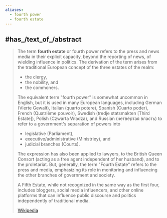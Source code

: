 ```yaml
---
aliases:
  - fourth power
  - fourth estate
---
```


## #has_/text_of_/abstract 

> The term **fourth estate** or fourth power refers to the press and news media 
> in their explicit capacity, beyond the reporting of news, of wielding influence in politics. 
> The derivation of the term arises from the traditional European concept of the three estates of the realm: 
> - the clergy, 
> - the nobility, and 
> - the commoners.
>
> The equivalent term "fourth power" is somewhat uncommon in English, 
> but it is used in many European languages, including German (Vierte Gewalt), Italian (quarto potere),  Spanish (Cuarto poder), French (Quatrième pouvoir), Swedish (tredje statsmakten [Third Estate]), Polish (Czwarta Władza),  and Russian (четвёртая власть) 
> to refer to a government's separation of powers into 
> - legislative (Parliament), 
> - executive/administrative (Ministriey), and 
> - judicial branches (Courts).
>
> The expression has also been applied to lawyers, 
> to the British Queen Consort (acting as a free agent independent of her husband), 
> and to the proletariat. 
> But, generally, the term "Fourth Estate" refers to the press and media, 
> emphasizing its role in monitoring and influencing the other branches of government and society.
>
> A Fifth Estate, while not recognized in the same way as the first four, 
> includes bloggers, social media influencers, and other online platforms 
> that can influence public discourse and politics independently of traditional media.
>
> [Wikipedia](https://en.wikipedia.org/wiki/Fourth%20Estate) 




